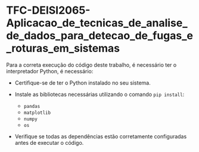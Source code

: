 # TFC-DEISI2065-Aplicacao_de_tecnicas_de_analise_de_dados_para_detecao_de_fugas_e_roturas_em_sistemas

Para a correta execução do código deste trabalho, é necessário ter o interpretador Python, é necessário:

- Certifique-se de ter o Python instalado no seu sistema.

- Instale as bibliotecas necessárias utilizando o comando `pip install`:
    - `pandas`
    - `matplotlib`
    - `numpy`
    - `os`

- Verifique se todas as dependências estão corretamente configuradas antes de executar o código.
